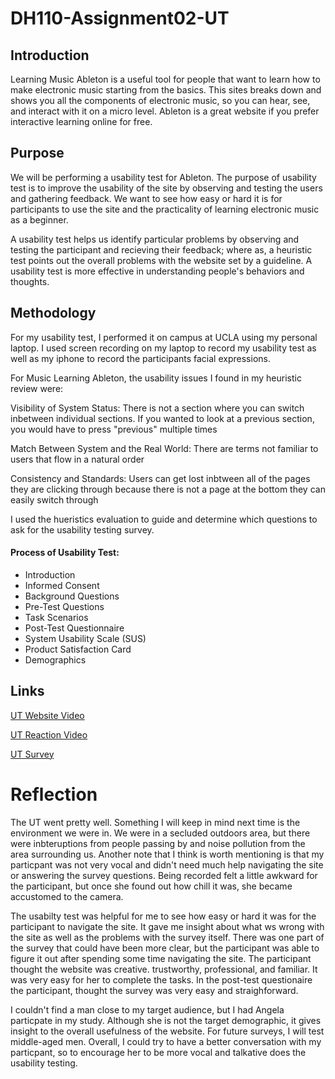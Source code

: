 # DH110-Assignment02-UT
## Introduction
Learning Music Ableton is a useful tool for people that want to learn how to make electronic music starting from the basics. This sites breaks down and shows you all the components of electronic music, so you can hear, see, and interact with it on a micro level. Ableton is a great website if you prefer interactive learning online for free. 
<br>
## Purpose

We will be performing a usability test for Ableton. The purpose of usability test is to improve the usability of the site by observing and testing the users and gathering feedback. We want to see how easy or hard it is for participants to use the site and the practicality of learning electronic music as a beginner. 

A usability test helps us identify particular problems by observing and testing the participant and recieving their feedback; where as, a heuristic test points out the overall problems with the website set by a guideline. A usability test is more effective in understanding people's behaviors and thoughts.


## Methodology
For my usability test, I performed it on campus at UCLA using my personal laptop. I used screen recording on my laptop to record my usability test as well as my iphone to record the participants facial expressions. 

For Music Learning Ableton, the usability issues I found in my heuristic review were:

Visibility of System Status: There is not a section where you can switch inbetween individual sections. If you wanted to look at a previous section, you would have to press "previous" multiple times

Match Between System and the Real World: There are terms not familiar to users that flow in a natural order

Consistency and Standards: Users can get lost inbtween all of the pages they are clicking through because there is not a page at the bottom they can easily switch through

I used the hueristics evaluation to guide and determine which questions to ask for the usability testing survey.


#### Process of Usability Test: 
* Introduction
* Informed Consent
* Background Questions
* Pre-Test Questions
* Task Scenarios
* Post-Test Questionnaire
* System Usability Scale (SUS)
* Product Satisfaction Card
* Demographics


## Links
[UT Website Video](https://drive.google.com/file/d/1a43Xaud-ZKQnfvio9UrdCsIQlkOOJYrz/view?usp=sharing)

[UT Reaction Video](https://drive.google.com/file/d/1cXJLaYDznM4APmL68tyVr7UgN_i7oQTH/view?usp=sharing) 

[UT Survey](https://docs.google.com/forms/d/e/1FAIpQLSehyivJUE11c95r_FxleMp9VB7nSpuwwS95h5J9OS59Srjq5g/viewform?vc=0&c=0&w=1&flr=0) 







# Reflection

The UT went pretty well. Something I will keep in mind next time is the environment we were in. We were in a secluded outdoors area, but there were inbteruptions from people passing by and noise pollution from the area surrounding us. Another note that I think is worth mentioning is that my particpant was not very vocal and didn't need much help navigating the site or answering the survey questions. Being recorded felt a little awkward for the participant, but once she found out how chill it was, she became accustomed to the camera.

The usabilty test was helpful for me to see how easy or hard it was for the participant to navigate the site. It gave me insight about what ws wrong with the site as well as the problems with the survey itself. There was one part of the survey that could have been more clear, but the participant was able to figure it out after spending some time navigating the site. The participant thought the website was creative. trustworthy, professional, and familiar. It was very easy for her to complete the tasks. In the post-test questionaire the participant, thought the survey was very easy and straighforward.


I couldn't find a man close to my target audience, but I had Angela particpate in my study. Although she is not the target demographic, it gives insight to the overall usefulness of the website. For future surveys, I will test middle-aged men. Overall, I could try to have a better conversation with my particpant, so to encourage her to be more vocal and talkative does the usability testing.
